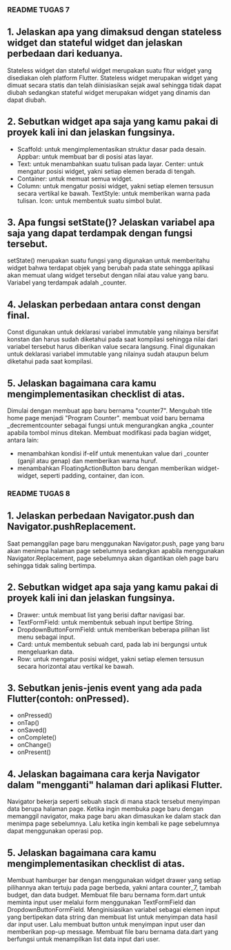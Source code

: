 ### README TUGAS 7 

## 1. Jelaskan apa yang dimaksud dengan stateless widget dan stateful widget dan jelaskan perbedaan dari keduanya.
Stateless widget dan stateful widget merupakan suatu fitur widget yang disediakan oleh platform Flutter. Stateless widget merupakan widget yang dimuat secara statis dan telah diinisiasikan sejak awal sehingga tidak dapat diubah sedangkan stateful widget merupakan widget yang dinamis dan dapat diubah.

## 2. Sebutkan widget apa saja yang kamu pakai di proyek kali ini dan jelaskan fungsinya.
 * Scaffold: untuk mengimplementasikan struktur dasar pada desain. Appbar: untuk membuat bar di posisi atas layar. 
 * Text: untuk menambahkan suatu tulisan pada layar. Center: untuk mengatur posisi widget, yakni setiap elemen berada di tengah. 
 * Container: untuk memuat semua widget. 
 * Column: untuk mengatur posisi widget, yakni setiap elemen tersusun secara vertikal ke bawah. TextStyle: untuk memberikan warna pada tulisan. Icon: untuk membentuk suatu simbol bulat.

## 3. Apa fungsi setState()? Jelaskan variabel apa saja yang dapat terdampak dengan fungsi tersebut.
setState() merupakan suatu fungsi yang digunakan untuk memberitahu widget bahwa terdapat objek yang berubah pada state sehingga aplikasi akan memuat ulang widget tersebut dengan nilai atau value yang baru. Variabel yang terdampak adalah _counter.

## 4. Jelaskan perbedaan antara const dengan final.
Const digunakan untuk deklarasi variabel immutable yang nilainya bersifat konstan dan harus sudah diketahui pada saat kompilasi sehingga nilai dari variabel tersebut harus diberikan value secara langsung. Final digunakan untuk deklarasi variabel immutable yang nilainya sudah ataupun belum diketahui pada saat kompilasi.

## 5. Jelaskan bagaimana cara kamu mengimplementasikan checklist di atas.
Dimulai dengan membuat app baru bernama "counter7". Mengubah title home page menjadi "Program Counter". membuat void baru bernama _decrementcounter sebagai fungsi untuk mengurangkan angka _counter apabila tombol minus ditekan. Membuat modifikasi pada bagian widget, antara lain:

* menambahkan kondisi if-elif untuk menentukan value dari _counter (ganjil atau genap) dan memberikan warna huruf.
* menambahkan FloatingActionButton baru dengan memberikan widget-widget, seperti padding, container, dan icon.



### README TUGAS 8

## 1. Jelaskan perbedaan Navigator.push dan Navigator.pushReplacement.
Saat pemanggilan page baru menggunakan Navigator.push, page yang baru akan menimpa halaman page sebelumnya sedangkan apabila menggunakan Navigator.Replacement, page sebelumnya akan digantikan oleh page baru sehingga tidak saling bertimpa.

## 2. Sebutkan widget apa saja yang kamu pakai di proyek kali ini dan jelaskan fungsinya.
* Drawer: untuk membuat list yang berisi daftar navigasi bar.
* TextFormField:  untuk membentuk sebuah input bertipe String.
* DropdownButtonFormField: untuk memberikan beberapa pilihan list menu sebagai input.
* Card: untuk membentuk sebuah card, pada lab ini bergungsi untuk mengeluarkan data.
* Row: untuk mengatur posisi widget, yakni setiap elemen tersusun secara horizontal atau vertikal ke bawah.

## 3. Sebutkan jenis-jenis event yang ada pada Flutter(contoh: onPressed).
* onPressed() 
* onTap()
* onSaved()
* onComplete()
* onChange()
* onPresent()

## 4. Jelaskan bagaimana cara kerja Navigator dalam "mengganti" halaman dari aplikasi Flutter.
Navigator bekerja seperti sebuah stack di mana stack tersebut menyimpan data berupa halaman page. Ketika ingin membuka page baru dengan memanggil navigator, maka page baru akan dimasukan ke dalam stack dan menimpa page sebelumnya. Lalu ketika ingin kembali ke page sebelumnya dapat menggunakan operasi pop.

## 5. Jelaskan bagaimana cara kamu mengimplementasikan checklist di atas.
Membuat hamburger bar dengan menggunakan widget drawer yang setiap pilihannya akan tertuju pada page berbeda, yakni antara counter_7, tambah budget, dan data budget.
Membuat file baru bernama form.dart untuk meminta input user melalui form menggunakan TextFormField dan DropdownButtonFormField. Menginisiasikan variabel sebagai elemen input yang bertipekan data string dan membuat list untuk menyimpan data hasil dar input user. Lalu membuat button untuk menyimpan input user dan memberikan pop-up message.
Membuat file baru bernama data.dart yang berfungsi untuk menampilkan list data input dari user.